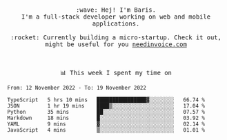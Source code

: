 <p align="center">
  <br><br>
  <samp>
    :wave: Hej! I'm Baris.
    <br>I'm a full-stack developer working on web and mobile applications.
       <br><br>:rocket: Currently building a micro-startup. Check it out, might be useful for you <a href="https://needinvoice.com/" target="_blank">needinvoice.com</a>

  </samp>
 <br><br><br>
</p>
<p align=center><samp>📊  This week I spent my time on</samp></p>


<!--START_SECTION:waka-->

```text
From: 12 November 2022 - To: 19 November 2022

TypeScript   5 hrs 10 mins   ████████████████▓░░░░░░░░   66.74 %
JSON         1 hr 19 mins    ████▒░░░░░░░░░░░░░░░░░░░░   17.04 %
Python       35 mins         ██░░░░░░░░░░░░░░░░░░░░░░░   07.57 %
Markdown     18 mins         █░░░░░░░░░░░░░░░░░░░░░░░░   03.92 %
YAML         9 mins          ▓░░░░░░░░░░░░░░░░░░░░░░░░   02.14 %
JavaScript   4 mins          ▒░░░░░░░░░░░░░░░░░░░░░░░░   01.01 %
```

<!--END_SECTION:waka-->


